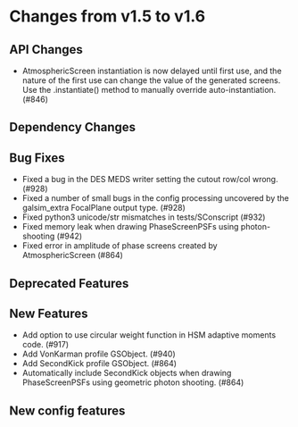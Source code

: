 Changes from v1.5 to v1.6
=========================

API Changes
-----------
- AtmosphericScreen instantiation is now delayed until first use, and the
  nature of the first use can change the value of the generated screens.  Use
  the .instantiate() method to manually override auto-instantiation. (#846)


Dependency Changes
------------------


Bug Fixes
---------

- Fixed a bug in the DES MEDS writer setting the cutout row/col wrong. (#928)
- Fixed a number of small bugs in the config processing uncovered by the
  galsim_extra FocalPlane output type. (#928)
- Fixed python3 unicode/str mismatches in tests/SConscript (#932)
- Fixed memory leak when drawing PhaseScreenPSFs using photon-shooting (#942)
- Fixed error in amplitude of phase screens created by AtmosphericScreen (#864)

Deprecated Features
-------------------



New Features
------------
- Add option to use circular weight function in HSM adaptive moments code. (#917)
- Add VonKarman profile GSObject. (#940)
- Add SecondKick profile GSObject. (#864)
- Automatically include SecondKick objects when drawing PhaseScreenPSFs using
  geometric photon shooting. (#864)



New config features
-------------------
